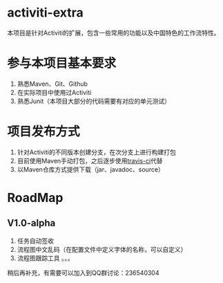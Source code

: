 activiti-extra
==============

本项目是针对Activiti的扩展，包含一些常用的功能以及中国特色的工作流特性。

参与本项目基本要求
=================

1. 熟悉Maven、Git、Github
2. 在实际项目中使用过Activiti
3. 熟悉Junit（本项目大部分的代码需要有对应的单元测试）

项目发布方式
============

1. 针对Activiti的不同版本创建分支，在次分支上进行构建打包
2. 目前使用Maven手动打包，之后逐步使用[travis-ci](http://travis-ci.org)代替
3. 以Maven仓库方式提供下载（jar、javadoc、source）

RoadMap
=======

## V1.0-alpha

1. 任务自动签收
2. 流程图中文乱码（在配置文件中定义字体的名称，可以自定义）
3. 流程图跟踪工具
。。。

  稍后再补充，有需要可以加入到QQ群讨论：236540304